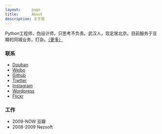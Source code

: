 ```yaml
---
layout:     page
title:      About
description: 关于我
---
```

Python工程师，伪设计师，只思考不负责。武汉人，现定居北京。目前服务于豆瓣的同城业务，打杂。[（更多）](/about/more/)

### 联系 ###

* [Douban](http://www.douban.com/people/JGuo/)
* [Weibo](http://weibo.com/soundbbg/)
* [Github](http://www.github.com/guojing)
* [Tiwtter](https://twitter.com/guojing)
* [Instagram](http://instagram.com/soundbbg)
* [Wordpress](http://soundbbg.wordpress.com)
* [Flickr](http://www.flickr.com/photos/soundbbg)

### 工作 ###

* 2009-NOW 豆瓣
* 2008-2009 Nezsoft